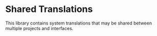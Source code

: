 <!-- gitbook-navigation: "Translations" -->
# Shared Translations

This library contains system translations that may be shared between multiple projects and interfaces.
